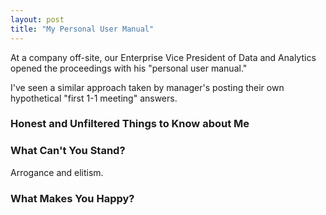 ```yaml
---
layout: post
title: "My Personal User Manual"
---
```


At a company off-site, our Enterprise Vice President of Data and Analytics opened
the proceedings with his "personal user manual."

I've seen a similar approach taken by manager's posting their own hypothetical
"first 1-1 meeting" answers.


### Honest and Unfiltered Things to Know about Me

### What Can't You Stand?

Arrogance and elitism.


### What Makes You Happy?


